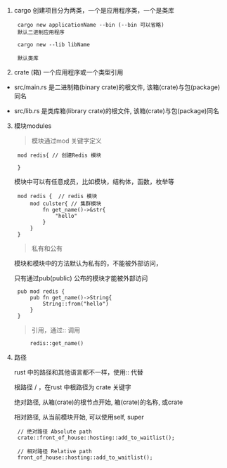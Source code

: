 1. cargo 创建项目分为两类，一个是应用程序类，一个是类库

        cargo new applicationName --bin (--bin 可以省略)
        默认二进制应用程序
        
        cargo new --lib libName

        默认类库

2. crate (箱) 一个应用程序或一个类型引用

+ src/main.rs 是二进制箱(binary crate)的根文件, 该箱(crate)与包(package)同名

+ src/lib.rs 是类库箱(library crate)的根文件, 该箱(crate)与包(package)同名

3. 模块modules
   
   >模块通过mod 关键字定义

        mod redis{ // 创建Redis 模块

        }
    模块中可以有任意成员，比如模块，结构体，函数，枚举等

        mod redis {  // redis 模块
            mod culster{ // 集群模块
                fn get_name()->&str{
                    "hello"
                }
            }
        }
    >私有和公有

    模块和模块中的方法默认为私有的，不能被外部访问，

    只有通过pub(public) 公布的模块才能被外部访问

        pub mod redis {
            pub fn get_name()->String{
                String::from("hello")
            }
        }
    
    > 引用，通过:: 调用

            redis::get_name()

4. 路径

    rust 中的路径和其他语言都不一样，使用:: 代替

    根路径 / ，在rust 中根路径为 crate 关键字

    绝对路径, 从箱(crate)的根节点开始, 箱(crate)的名称, 或crate

    相对路径, 从当前模块开始, 可以使用self, super

        // 绝对路径 Absolute path
        crate::front_of_house::hosting::add_to_waitlist();

        // 相对路径 Relative path
        front_of_house::hosting::add_to_waitlist();